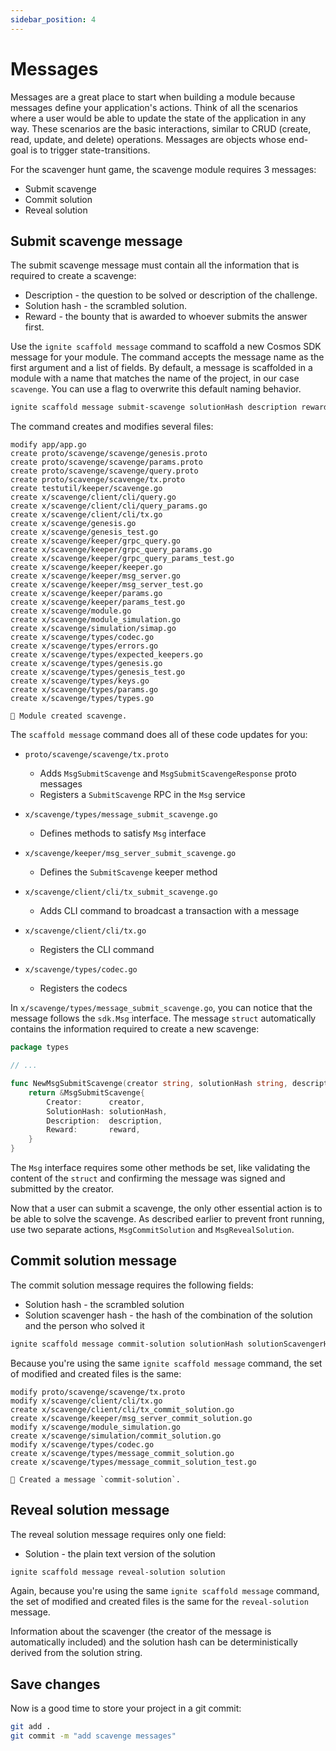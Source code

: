 ```yaml
---
sidebar_position: 4
---
```


# Messages

Messages are a great place to start when building a module because messages
define your application's actions. Think of all the scenarios where a user would
be able to update the state of the application in any way. These scenarios are
the basic interactions, similar to CRUD (create, read, update, and delete)
operations. Messages are objects whose end-goal is to trigger state-transitions.

For the scavenger hunt game, the scavenge module requires 3 messages:

* Submit scavenge
* Commit solution
* Reveal solution

## Submit scavenge message

The submit scavenge message must contain all the information that is required to
create a scavenge:

* Description - the question to be solved or description of the challenge.
* Solution hash - the scrambled solution.
* Reward - the bounty that is awarded to whoever submits the answer first.

Use the `ignite scaffold message` command to scaffold a new Cosmos SDK message
for your module. The command accepts the message name as the first argument and
a list of fields. By default, a message is scaffolded in a module with a name
that matches the name of the project, in our case `scavenge`. You can use a flag
to overwrite this default naming behavior.

```bash
ignite scaffold message submit-scavenge solutionHash description reward
```

The command creates and modifies several files:

```
modify app/app.go
create proto/scavenge/scavenge/genesis.proto
create proto/scavenge/scavenge/params.proto
create proto/scavenge/scavenge/query.proto
create proto/scavenge/scavenge/tx.proto
create testutil/keeper/scavenge.go
create x/scavenge/client/cli/query.go
create x/scavenge/client/cli/query_params.go
create x/scavenge/client/cli/tx.go
create x/scavenge/genesis.go
create x/scavenge/genesis_test.go
create x/scavenge/keeper/grpc_query.go
create x/scavenge/keeper/grpc_query_params.go
create x/scavenge/keeper/grpc_query_params_test.go
create x/scavenge/keeper/keeper.go
create x/scavenge/keeper/msg_server.go
create x/scavenge/keeper/msg_server_test.go
create x/scavenge/keeper/params.go
create x/scavenge/keeper/params_test.go
create x/scavenge/module.go
create x/scavenge/module_simulation.go
create x/scavenge/simulation/simap.go
create x/scavenge/types/codec.go
create x/scavenge/types/errors.go
create x/scavenge/types/expected_keepers.go
create x/scavenge/types/genesis.go
create x/scavenge/types/genesis_test.go
create x/scavenge/types/keys.go
create x/scavenge/types/params.go
create x/scavenge/types/types.go

🎉 Module created scavenge.
```

The `scaffold message` command does all of these code updates for you:

* `proto/scavenge/scavenge/tx.proto`

    * Adds `MsgSubmitScavenge` and `MsgSubmitScavengeResponse` proto messages
    * Registers a `SubmitScavenge` RPC in the `Msg` service

* `x/scavenge/types/message_submit_scavenge.go`

    * Defines methods to satisfy `Msg` interface

* `x/scavenge/keeper/msg_server_submit_scavenge.go`

    * Defines the `SubmitScavenge` keeper method

* `x/scavenge/client/cli/tx_submit_scavenge.go`

    * Adds CLI command to broadcast a transaction with a message

* `x/scavenge/client/cli/tx.go`

    * Registers the CLI command

* `x/scavenge/types/codec.go`

    * Registers the codecs

In `x/scavenge/types/message_submit_scavenge.go`, you can notice that the
message follows the `sdk.Msg` interface. The message `struct` automatically
contains the information required to create a new scavenge:

```go
package types

// ...

func NewMsgSubmitScavenge(creator string, solutionHash string, description string, reward string) *MsgSubmitScavenge {
	return &MsgSubmitScavenge{
		Creator:      creator,
		SolutionHash: solutionHash,
		Description:  description,
		Reward:       reward,
	}
}
```

The `Msg` interface requires some other methods be set, like validating the
content of the `struct` and confirming the message was signed and submitted by
the creator.

Now that a user can submit a scavenge, the only other essential action is to be
able to solve the scavenge. As described earlier to prevent front running, use
two separate actions, `MsgCommitSolution` and `MsgRevealSolution`.

## Commit solution message

The commit solution message requires the following fields:

* Solution hash - the scrambled solution
* Solution scavenger hash - the hash of the combination of the solution and the
  person who solved it

```bash
ignite scaffold message commit-solution solutionHash solutionScavengerHash
```

Because you're using the same `ignite scaffold message` command, the set of
modified and created files is the same:

```
modify proto/scavenge/scavenge/tx.proto
modify x/scavenge/client/cli/tx.go
create x/scavenge/client/cli/tx_commit_solution.go
create x/scavenge/keeper/msg_server_commit_solution.go
modify x/scavenge/module_simulation.go
create x/scavenge/simulation/commit_solution.go
modify x/scavenge/types/codec.go
create x/scavenge/types/message_commit_solution.go
create x/scavenge/types/message_commit_solution_test.go

🎉 Created a message `commit-solution`.
```

## Reveal solution message

The reveal solution message requires only one field:

* Solution - the plain text version of the solution

```bash
ignite scaffold message reveal-solution solution
```

Again, because you're using the same `ignite scaffold message` command, the set
of modified and created files is the same for the `reveal-solution` message.

Information about the scavenger (the creator of the message is automatically
included) and the solution hash can be deterministically derived from the
solution string.

## Save changes

Now is a good time to store your project in a git commit:

```bash
git add .
git commit -m "add scavenge messages"
```
